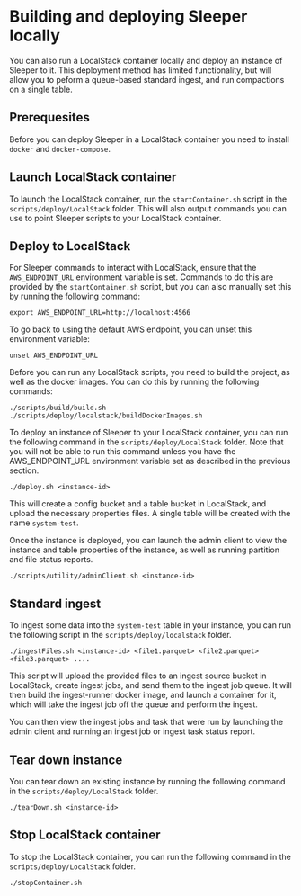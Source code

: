 Building and deploying Sleeper locally
======================================

You can also run a LocalStack container locally and deploy an instance of Sleeper to it. This deployment method has
limited
functionality, but will allow you to peform a queue-based standard ingest, and run compactions on a single table.

## Prerequesites

Before you can deploy Sleeper in a LocalStack container you need to install `docker` and `docker-compose`.

## Launch LocalStack container

To launch the LocalStack container, run the `startContainer.sh` script in the `scripts/deploy/LocalStack` folder.
This will also output commands you can use to point Sleeper scripts to your LocalStack container.

## Deploy to LocalStack

For Sleeper commands to interact with LocalStack, ensure that the `AWS_ENDPOINT_URL` environment variable
is set. Commands to do this are provided by the `startContainer.sh` script, but you can also manually set this by
running the following command:

```shell
export AWS_ENDPOINT_URL=http://localhost:4566
```

To go back to using the default AWS endpoint, you can unset this environment variable:

```shell
unset AWS_ENDPOINT_URL
```

Before you can run any LocalStack scripts, you need to build the project, as well as the docker images.
You can do this by running the following commands:

```shell
./scripts/build/build.sh
./scripts/deploy/localstack/buildDockerImages.sh
```

To deploy an instance of Sleeper to your LocalStack container, you can run the following command in the
`scripts/deploy/LocalStack` folder. Note that you will not be able to run this command unless you have the
AWS_ENDPOINT_URL environment variable set as described in the previous section.

```shell
./deploy.sh <instance-id>
```

This will create a config bucket and a table bucket in LocalStack, and upload the necessary properties files.
A single table will be created with the name `system-test`.

Once the instance is deployed, you can launch the admin client to view the instance and table properties of the
instance, as well as running partition and file status reports.

```shell
./scripts/utility/adminClient.sh <instance-id>
```

## Standard ingest

To ingest some data into the `system-test` table in your instance, you can run the following script in the
`scripts/deploy/localstack` folder.

```shell
./ingestFiles.sh <instance-id> <file1.parquet> <file2.parquet> <file3.parquet> ....
```

This script will upload the provided files to an ingest source bucket in LocalStack, create ingest jobs, and
send them to the ingest job queue. It will then build the ingest-runner docker image, and launch a container for it,
which will take the ingest job off the queue and perform the ingest.

You can then view the ingest jobs and task that were run by launching the admin client and running an ingest job or
ingest task status report.

## Tear down instance

You can tear down an existing instance by running the following command in the `scripts/deploy/LocalStack` folder.

```shell
./tearDown.sh <instance-id>
```

## Stop LocalStack container

To stop the LocalStack container, you can run the following command in the `scripts/deploy/LocalStack` folder.

```shell
./stopContainer.sh
```